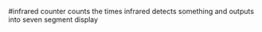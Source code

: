 #infrared counter
counts the times infrared detects something and outputs into seven segment display
